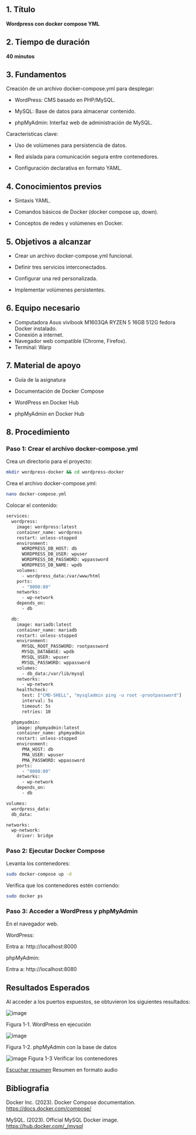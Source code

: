 


## 1. Título

**Wordpress con docker compose YML**

## 2. Tiempo de duración

**40 minutos**  

## 3. Fundamentos

Creación de un archivo docker-compose.yml para desplegar:

- WordPress: CMS basado en PHP/MySQL.

- MySQL: Base de datos para almacenar contenido.

- phpMyAdmin: Interfaz web de administración de MySQL.

Características clave:

- Uso de volúmenes para persistencia de datos.

- Red aislada para comunicación segura entre contenedores.

- Configuración declarativa en formato YAML.



## 4. Conocimientos previos

- Sintaxis YAML.

- Comandos básicos de Docker (docker compose up, down).

- Conceptos de redes y volúmenes en Docker.


## 5. Objetivos a alcanzar

- Crear un archivo docker-compose.yml funcional.

- Definir tres servicios interconectados.

- Configurar una red personalizada.

 - Implementar volúmenes persistentes.


## 6. Equipo necesario

- Computadora Asus vivibook M1603QA RYZEN 5 16GB 512G   fedora  Docker instalado.
- Conexión a internet.
- Navegador web compatible (Chrome, Firefox).
- Terminal: Warp



## 7. Material de apoyo

- Guía de la asignatura
- Documentación de Docker Compose

- WordPress en Docker Hub

- phpMyAdmin en Docker Hub
## 8. Procedimiento

### Paso 1: Crear el archivo docker-compose.yml
Crea un directorio para el proyecto:
```bash
mkdir wordpress-docker && cd wordpress-docker
```
Crea el archivo docker-compose.yml:
```bash
nano docker-compose.yml
```

Colocar el contenido:
```bash
services:
  wordpress:
    image: wordpress:latest
    container_name: wordpress
    restart: unless-stopped
    environment:
      WORDPRESS_DB_HOST: db
      WORDPRESS_DB_USER: wpuser
      WORDPRESS_DB_PASSWORD: wppassword
      WORDPRESS_DB_NAME: wpdb
    volumes:
      - wordpress_data:/var/www/html
    ports:
      - "8000:80"
    networks:
      - wp-network
    depends_on:
      - db

  db:
    image: mariadb:latest
    container_name: mariadb
    restart: unless-stopped
    environment:
      MYSQL_ROOT_PASSWORD: rootpassword
      MYSQL_DATABASE: wpdb
      MYSQL_USER: wpuser
      MYSQL_PASSWORD: wppassword
    volumes:
      - db_data:/var/lib/mysql
    networks:
      - wp-network
    healthcheck:
      test: ["CMD-SHELL", "mysqladmin ping -u root -prootpassword"]
      interval: 5s
      timeout: 5s
      retries: 10

  phpmyadmin:
    image: phpmyadmin:latest
    container_name: phpmyadmin
    restart: unless-stopped
    environment:
      PMA_HOST: db
      PMA_USER: wpuser
      PMA_PASSWORD: wppassword
    ports:
      - "8080:80"
    networks:
      - wp-network
    depends_on:
      - db

volumes:
  wordpress_data:
  db_data:

networks:
  wp-network:
    driver: bridge
```
### Paso 2: Ejecutar Docker Compose
Levanta los contenedores:
```bash
sudo docker-compose up -d
```
Verifica que los contenedores estén corriendo:
```bash
sudo docker ps
```
### Paso 3: Acceder a WordPress y phpMyAdmin
En el navegador web.

WordPress:

Entra a:
http://localhost:8000


phpMyAdmin:

Entra a:
 http://localhost:8080


## Resultados Esperados

Al acceder a los puertos expuestos, se obtuvieron los siguientes resultados:

![image](https://github.com/user-attachments/assets/5a9c0f21-3f69-4c11-a6fc-2c88c4f0a5d2)

Figura 1-1. WordPress en ejecución


![image](https://github.com/user-attachments/assets/1eef2606-5a3c-46e3-89b5-17b03423f515)

Figura 1-2. phpMyAdmin con la base de datos

![image](https://github.com/user-attachments/assets/3e064d2c-b8c6-43aa-8605-45d5b188a11a)
Figura 1-3 Verificar los contenedores


[Escuchar resumen](https://drive.google.com/file/d/1RTJGpQaM_wE_-oueKarHgqoC6LE57qAF/view?usp=sharing)
Resumen en formato audio
 
 
## Bibliografia 
Docker Inc. (2023). Docker Compose documentation. https://docs.docker.com/compose/

MySQL. (2023). Official MySQL Docker image. https://hub.docker.com/_/mysql
